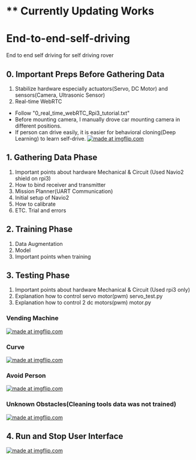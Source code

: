 # ** Currently Updating Works

# End-to-end-self-driving
End to end self driving for self driving rover

## 0. Important Preps Before Gathering Data
1) Stabilize hardware especially actuators(Servo, DC Motor) and sensors(Camera, Ultrasonic Sensor)
2) Real-time WebRTC
- Follow "0_real_time_webRTC_Rpi3_tutorial.txt"
- Before mounting camera, I manually drove car mounting camera in different positions.
- If person can drive easily, it is easier for behavioral cloning(Deep Learning) to learn self-drive.
<a href="https://imgflip.com/gif/2vfl6v"><img src="https://i.imgflip.com/2vfl6v.gif" title="made at imgflip.com"/></a>


## 1. Gathering Data Phase
1) Important points about hardware Mechanical & Circuit (Used Navio2 shield on rpi3)
2) How to bind receiver and transmitter
3) Mission Planner(UART Communication)
4) Initial setup of Navio2
5) How to calibrate
6) ETC. Trial and errors


## 2. Training Phase
1) Data Augmentation
2) Model
3) Important points when training

## 3. Testing Phase
1) Important points about hardware Mechanical & Circuit (Used rpi3 only)
2) Explanation how to control servo motor(pwm)
servo_test.py
3) Explanation how to control 2 dc motors(pwm)
motor.py 

### Vending Machine
<a href="https://imgflip.com/gif/2v62p0"><img src="https://i.imgflip.com/2v62p0.gif" title="made at imgflip.com"/></a>
### Curve
<a href="https://imgflip.com/gif/2v62y6"><img src="https://i.imgflip.com/2v62y6.gif" title="made at imgflip.com"/></a>
### Avoid Person
<a href="https://imgflip.com/gif/2v63dj"><img src="https://i.imgflip.com/2v63dj.gif" title="made at imgflip.com"/></a>
### Unknown Obstacles(Cleaning tools data was not trained)
<a href="https://imgflip.com/gif/2v63ok"><img src="https://i.imgflip.com/2v63ok.gif" title="made at imgflip.com"/></a>

## 4. Run and Stop User Interface
<a href="https://imgflip.com/gif/2vflr1"><img src="https://i.imgflip.com/2vflr1.gif" title="made at imgflip.com"/></a>



